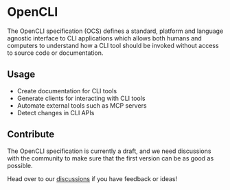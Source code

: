 # OpenCLI

The OpenCLI specification (OCS) defines a standard, platform and
language agnostic interface to CLI applications which allows both humans
and computers to understand how a CLI tool should be invoked without
access to source code or documentation.

## Usage

* Create documentation for CLI tools
* Generate clients for interacting with CLI tools
* Automate external tools such as MCP servers
* Detect changes in CLI APIs

## Contribute

The OpenCLI specification is currently a draft, and we need discussions 
with the community to make sure that the first version can be as good as possible.

Head over to our [discussions][discussions] if you have feedback or ideas!

[discussions]: https://github.com/spectreconsole/open-cli/discussions